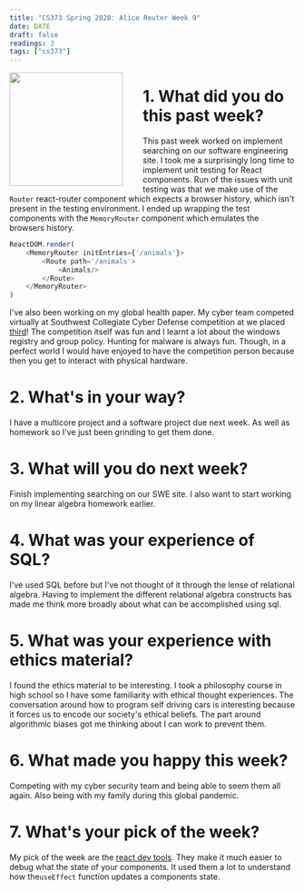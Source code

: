 ```yaml
---
title: "CS373 Spring 2020: Alice Reuter Week 9"
date: DATE
draft: false
readings: 3
tags: ["cs373"]
---
```


<img src="/img/cs373/linkedin.png" width="200" align="left" style="padding-right:2rem" />

# 1. What did you do this past week?

This past week  worked on implement searching on our software engineering site. I took me a surprisingly long time to implement unit testing for React components. Run of the issues with unit testing was that we make use of the `Router` react-router component which expects a browser history, which isn't present in the testing environment. I ended up wrapping the test components with  the `MemoryRouter` component which emulates the browsers history. 
```javascript
ReactDOM.render(
    <MemoryRouter initEntries={'/animals'}>
        <Route path='/animals'>
            <Animals/>
        </Route>
    </MemoryRouter>
)

```

I've also been working on my global health paper. My cyber team competed virtually at Southwest Collegiate Cyber Defense competition at we placed [third](https://twitter.com/SWCCDC/status/1249487908974649345)! The competition itself was fun and I learnt a lot about the windows registry and group policy. Hunting for malware is always fun. Though, in a perfect world I would have enjoyed to have the competition person because then you get to interact with physical hardware. 

# 2. What's in your way?

I have a multicore project and a software project due next week. As well as homework so I've just been grinding to get them done.

# 3. What will you do next week?

Finish implementing searching on our SWE site. I also want to start working on my linear algebra homework earlier. 

# 4. What was your experience of SQL?

I've used SQL before but I've not thought of it through the lense of relational algebra. Having to implement the different relational algebra constructs has made me think more broadly about what can be accomplished using sql.

# 5. What was your experience with ethics material?

I found the ethics material to be interesting. I took a philosophy course in high school so I have some familiarity with ethical thought experiences. The conversation around how to program self driving cars is interesting because it forces us to encode our society's ethical beliefs. The part around algorithmic biases got me thinking about I can work to prevent them. 

# 6. What made you happy this week?

Competing with my cyber security team and being able to seem them all again. Also being with my family during this global pandemic.

# 7. What's your pick of the week?

My pick of the week are the [react dev tools](https://chrome.google.com/webstore/detail/react-developer-tools/fmkadmapgofadopljbjfkapdkoienihi?hl=en). They make it much easier to debug what the state of your components. It used them a lot to understand how the`useEffect` function updates a components state. 